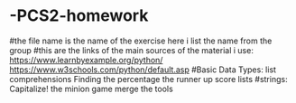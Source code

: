 # -PCS2-homework
#the file name is the name of the exercise here i list the name from the group
#this are the links of the main sources of the material i use:
  https://www.learnbyexample.org/python/
  https://www.w3schools.com/python/default.asp
#Basic Data Types:
  list comprehensions
  Finding the percentage
  the runner up score
  lists
#strings:
  Capitalize!
  the minion game
  merge the tools
